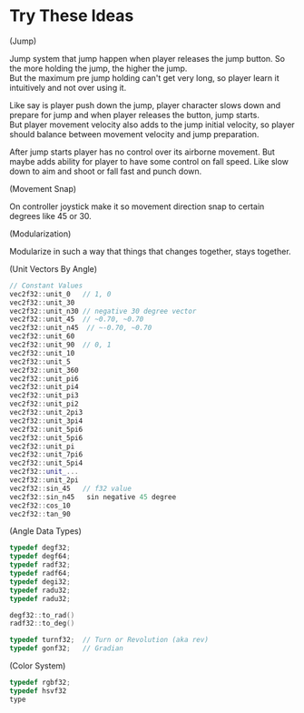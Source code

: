 
# Try These Ideas


(Jump)

Jump system that jump happen when player releases the
jump button. So the more holding the jump, the higher
the jump.  
But the maximum pre jump holding can't get very long,
so player learn it intuitively and not over using it.  

Like say is player push down the jump, player character
slows down and prepare for jump and when player releases
the button, jump starts.  
But player movement velocity also adds to the jump initial
velocity, so player should balance between movement velocity
and jump preparation.  

After jump starts player has no control over its airborne
movement.
But maybe adds ability for player to have some control
on fall speed. Like slow down to aim and shoot or
fall fast and punch down.

(Movement Snap)

On controller joystick make it so
movement direction snap to certain
degrees like 45 or 30.

(Modularization)

Modularize in such a way that things
that changes together, stays together.

(Unit Vectors By Angle)

```cpp
// Constant Values
vec2f32::unit_0   // 1, 0
vec2f32::unit_30
vec2f32::unit_n30 // negative 30 degree vector
vec2f32::unit_45  // ~0.70, ~0.70
vec2f32::unit_n45  // ~-0.70, ~0.70
vec2f32::unit_60
vec2f32::unit_90  // 0, 1
vec2f32::unit_10
vec2f32::unit_5
vec2f32::unit_360
vec2f32::unit_pi6
vec2f32::unit_pi4
vec2f32::unit_pi3
vec2f32::unit_pi2
vec2f32::unit_2pi3
vec2f32::unit_3pi4
vec2f32::unit_5pi6
vec2f32::unit_5pi6
vec2f32::unit_pi
vec2f32::unit_7pi6
vec2f32::unit_5pi4
vec2f32::unit_...
vec2f32::unit_2pi
vec2f32::sin_45   // f32 value
vec2f32::sin_n45   sin negative 45 degree
vec2f32::cos_10
vec2f32::tan_90
```

(Angle Data Types)

```cpp
typedef degf32;
typedef degf64;
typedef radf32;
typedef radf64;
typedef degi32;
typedef radu32;
typedef radu32;

degf32::to_rad()
radf32::to_deg()

typedef turnf32;  // Turn or Revolution (aka rev)
typedef gonf32;   // Gradian


```

(Color System)

```cpp
typedef rgbf32;
typedef hsvf32
type

```
